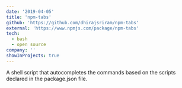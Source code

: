 ```yaml
---
date: '2019-04-05'
title: 'npm-tabs'
github: 'https://github.com/dhirajsriram/npm-tabs'
external: 'https://www.npmjs.com/package/npm-tabs'
tech:
  - bash
  - open source
company: ''
showInProjects: true
---
```


A shell script that autocompletes the commands based on the scripts declared in the package.json file. 
